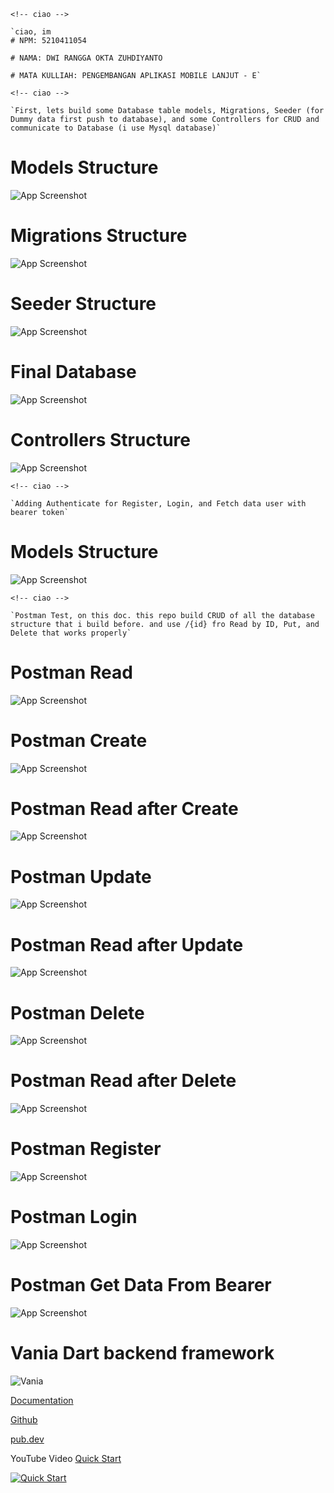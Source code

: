 <div>
  
```ls
<!-- ciao -->

`ciao, im
# NPM: 5210411054

# NAMA: DWI RANGGA OKTA ZUHDIYANTO

# MATA KULLIAH: PENGEMBANGAN APLIKASI MOBILE LANJUT - E`

```

</div>

  
```ls
<!-- ciao -->

`First, lets build some Database table models, Migrations, Seeder (for Dummy data first push to database), and some Controllers for CRUD and communicate to Database (i use Mysql database)`

```

</div>

# Models Structure
![App Screenshot](https://github.com/rraanggaaaa/CRUD_Vania_Framework.dart/blob/master/storage/screenshot/models.png)
# Migrations Structure
![App Screenshot](https://github.com/rraanggaaaa/CRUD_Vania_Framework.dart/blob/master/storage/screenshot/migrations.png)
# Seeder Structure
![App Screenshot](https://github.com/rraanggaaaa/CRUD_Vania_Framework.dart/blob/master/storage/screenshot/seeders.png)
# Final Database
![App Screenshot](https://github.com/rraanggaaaa/CRUD_Vania_Framework.dart/blob/master/storage/screenshot/database.png)
# Controllers Structure
![App Screenshot](https://github.com/rraanggaaaa/CRUD_Vania_Framework.dart/blob/master/storage/screenshot/controllers.png)

</div>

  
```ls
<!-- ciao -->

`Adding Authenticate for Register, Login, and Fetch data user with bearer token`

```

</div>

# Models Structure
![App Screenshot](https://github.com/rraanggaaaa/CRUD_Vania_Framework.dart/blob/master/storage/screenshot/database_auth.png)

<div>
  
```ls
<!-- ciao -->

`Postman Test, on this doc. this repo build CRUD of all the database structure that i build before. and use /{id} fro Read by ID, Put, and Delete that works properly`

```

</div>

# Postman Read
![App Screenshot](https://github.com/rraanggaaaa/CRUD_Vania_Framework.dart/blob/master/storage/screenshot/postman_read.png)
# Postman Create
![App Screenshot](https://github.com/rraanggaaaa/CRUD_Vania_Framework.dart/blob/master/storage/screenshot/postman_create.png)
# Postman Read after Create
![App Screenshot](https://github.com/rraanggaaaa/CRUD_Vania_Framework.dart/blob/master/storage/screenshot/postman_read_after.png)
# Postman Update
![App Screenshot](https://github.com/rraanggaaaa/CRUD_Vania_Framework.dart/blob/master/storage/screenshot/postman_update.png)
# Postman Read after Update
![App Screenshot](https://github.com/rraanggaaaa/CRUD_Vania_Framework.dart/blob/master/storage/screenshot/postman_read_after_update.png)
# Postman Delete
![App Screenshot](https://github.com/rraanggaaaa/CRUD_Vania_Framework.dart/blob/master/storage/screenshot/postman_delete.png)
# Postman Read after Delete
![App Screenshot](https://github.com/rraanggaaaa/CRUD_Vania_Framework.dart/blob/master/storage/screenshot/postman_read_after_delete.png)
# Postman Register
![App Screenshot](https://github.com/rraanggaaaa/CRUD_Vania_Framework.dart/blob/master/storage/screenshot/register.png)
# Postman Login
![App Screenshot](https://github.com/rraanggaaaa/CRUD_Vania_Framework.dart/blob/master/storage/screenshot/login.png)
# Postman Get Data From Bearer
![App Screenshot](https://github.com/rraanggaaaa/CRUD_Vania_Framework.dart/blob/master/storage/screenshot/auth.png)

# Vania Dart backend framework

![Vania](https://vdart.dev/img/logo.png)

[Documentation](https://vdart.dev)

[Github](https://github.com/vania-dart/framework)

[pub.dev](https://pub.dev/packages/vania)

YouTube Video [Quick Start](https://www.youtube.com/watch?v=k8ol0F4bDKs)

[![Quick Start](http://img.youtube.com/vi/k8ol0F4bDKs/0.jpg)](https://www.youtube.com/watch?v=k8ol0F4bDKs "Quick Start")
```
